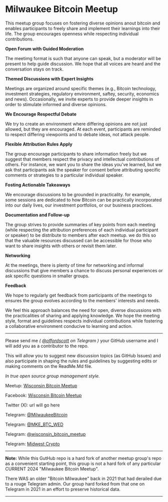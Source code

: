 # Milwaukee Bitcoin Meetup

This meetup group focuses on fostering diverse opinions anout bitcoin and enables participants to freely share and implement their learnings into their life. The group encourages openness while respecting individual contributions. 

**Open Forum with Guided Moderation** 

The meetimg format is such that anyone can speak, but a moderator will be present to help guide  discussion. We hope that all voices are heard and the conversation stays on track.

**Themed Discussions with Expert Insights** 

Meetings are organized around specific themes (e.g., Bitcoin technology, investment strategies, regulatory environment, saftey, security, economics and news). Occasionally, we invite experts to provide deeper insights in order to stimulate informed and diverse opinions.

**We Encourage Respectful Debate** 

We try to create an environment where differing opinions are not just allowed, but they are encouraged. At each event, participants are reminded to respect differing viewpoints and to debate ideas, not attack people.

**Flexible Attribution Rules Apply** 

The group encourage participants to share information freely but we suggest that members respect the privacy and intellectual contributions of others. For instance, we want you to share the ideas you've learned, but we ask thst participants ask the speaker for consent before attributing specific comments or strategies to a particular individual speaker.

**Fosting Actionable Takeaways** 

We encourage discussions to be grounded in practicality. for example, some sessions are dedicated to how Bitcoin can be practically incorporated into our daily lives, our investment portfolios, or our business practices.

**Documentation and Follow-up** 

The group strives to provide summaries of key points from each meeting (while respecting the attribution preferences of each individual participant or speaker) to be distribute to members after each meetup. we do this so that the valuable resources discussed can be accessible for those who want to share insights with others or revisit them later.

**Networking** 

At the meetings, there is plenty of time for networking and informal discussions that give members a chance to discuss personal experiences or ask specific questions in smaller groups.

**Feedback** 

We hope to regularly get feedback from participants of the meetings to ensures the group evolves according to the members' interests and needs.

We feel this approach balances the need for open, diverse discussions with the practicalities of sharing and applying knowledge. We hope the meeting style, format and guidelines respects individual contributions while fostering a collaborative environment conducive to learning and action.


-------------------------------------------


Please send me _( [@offordscott](https://t.me/offordscott) on Telegram )_ your GitHub username and I will add you as a contributor to the repo.

This will allow you to suggest new discussion topics (as GitHub Issues) and also participate in shaping the rules and guidelines by suggesting edits or making comments on the ReadMe.Md file. 

_In true open source group management style._

Meetup: [Wisconsin Bitcoin Meetup](https://www.meetup.com/milwaukee-wisconsin-bitcoin-meetup)

Facebook: [Wisconsin Bitcoin Meetup](https://www.facebook.com/groups/wisconsinbitcoin/)

Twitter (X): url will go here
  
Telegram: [@MilwaukeeBitcoin](https://t.me/MilwaukeeBitcoin/3)

Telegram: [@MKE_BTC_WED](https://t.me/MKE_BTC_WED)

Telegram: [@wisconsin_bitcoin_meetup](https://t.me/wisconsin_bitcoin_meetup)

Telegram: [Midwest Crypto](https://t.me/+RW2Wv7xVSi1021ha)


-------------------------------------------

**Note:** While this GutHub repo is a hard fork of another meetup group's repo as a convenient starting point, this group is not a hard fork of any particular CURRENT 2024 "Milwaukee Bitcoin Meetup". 

There WAS an older "Bitcoin Milwaukee" back in 2021 that had derailed due to a rouge Telegram admin. Our group hard forked from that one on Telegram in 2021 in an effort to preserve historical data. 

-------------------------------------------

 